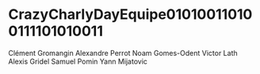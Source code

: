 # CrazyCharlyDayEquipe010100110100111101010011

Clément Gromangin
Alexandre Perrot
Noam Gomes-Odent
Victor Lath
Alexis Gridel
Samuel Pomin
Yann Mijatovic
